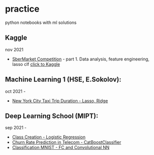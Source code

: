 # practice 
python notebooks with ml solutions


## Kaggle
nov 2021 
* [SberMarket Competition](https://github.com/Anenmi/practice/blob/main/Sbermarket_Competition_Prediction_of_Buying_the_Cart_pt1.ipynb) - part 1. Data analysis, feature engineering, lasso clf
[click to Kaggle](https://www.kaggle.com/c/sbermarket-internship-competition/overview)


## Machine Learning 1 (HSE, E.Sokolov):
oct 2021 - 
* [New York City Taxi Trip Duration - Lasso, Ridge](https://github.com/Anenmi/practice/blob/main/ny_taxi_trip_duration_linregr.ipynb)


## Deep Learning School (MIPT):
sep 2021 - 
* [Class Creation - Logistic Regression](https://github.com/Anenmi/practice/blob/main/gradient_descent_by_hand_logregr.ipynb)
* [Churn Rate Prediction in Telecom - CatBoostClassifier](https://github.com/Anenmi/practice/blob/main/telecom_churn_rate-catboost.ipynb)
* [Classification MNIST - FC and Convolutional NN](https://github.com/Anenmi/practice/blob/main/dense_and_convolutional_nn.ipynb)
